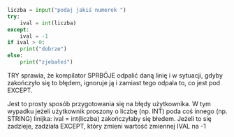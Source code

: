 ```python
liczba = input("podaj jakiś numerek ")
try:
    ival = int(liczba)
except:
    ival = -1
if ival > 0:
    print("dobrze")
else:
    print("zjebałeś")
```

TRY sprawia, że kompilator SPRBÓJE odpalić daną linię i w sytuacji, gdyby zakończyło się to błędem, ignoruje ją i zamiast tego odpala to, co jest pod EXCEPT.

Jest to prosty sposób przygotowania się na błędy użytkownika. W tym wypadku jeżeli użytkownik proszony o liczbę (np. INT) poda coś innego (np. STRING) linijka: ival = int(liczba) zakończyłaby się błedem. Jeżeli to się zadzieje, zadziała EXCEPT, który zmieni wartość zmiennej IVAL na -1


